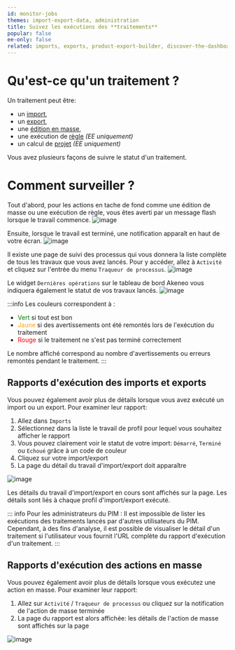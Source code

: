 ```yaml
---
id: monitor-jobs
themes: import-export-data, administration
title: Suivez les exécutions des **traitements**
popular: false
ee-only: false
related: imports, exports, product-export-builder, discover-the-dashboard, what-is-a-rule, what-is-a-project, product-mass-actions
---
```


# Qu'est-ce qu'un traitement ?

Un traitement peut être:
- un [import](imports.html),
- un [export](exports.html),
- une [édition en masse](product-mass-actions.html),
- une exécution de [règle](what-is-a-rule.html) _(EE uniquement)_
- un calcul de [projet](what-is-a-project.html)  _(EE uniquement)_

Vous avez plusieurs façons de suivre le statut d'un traitement. 

# Comment surveiller ?
Tout d'abord, pour les actions en tache de fond comme une édition de masse ou une exécution de règle, vous êtes averti par un message flash lorsque le travail commence.
![image](Settings_Calculation1_fr.png)

Ensuite, lorsque le travail est terminé, une notification apparaît en haut de votre écran.
![image](Settings_Calculation2_fr.png)

Il existe une page de suivi des processus qui vous donnera la liste complète de tous les travaux que vous avez lancés. Pour y accéder, allez à `Activité` et cliquez sur l'entrée du menu `Traqueur de processus`.
![image](Settings_Calculation3_fr.png)

Le widget `Dernières opérations` sur le tableau de bord Akeneo vous indiquera également le statut de vos travaux lancés.
![image](Dashboard_Calculation4_fr.png)

:::info
Les couleurs correspondent à :
- <span style="color:green">Vert</span> si tout est bon
- <span style="color:orange">Jaune</span> si des avertissements ont été remontés lors de l'exécution du traitement
- <span style="color:red">Rouge</span> si le traitement ne s'est pas terminé correctement

Le nombre affiché correspond au nombre d'avertissements ou erreurs remontés pendant le traitement.
:::

## Rapports d'exécution des imports et exports

Vous pouvez également avoir plus de détails lorsque vous avez exécuté un import ou un export. Pour examiner leur rapport:
1. Allez dans `Imports`
1. Sélectionnez dans la liste le travail de profil pour lequel vous souhaitez afficher le rapport
1. Vous pouvez clairement voir le statut de votre import: `Démarré`, `Terminé` ou `Echoué` grâce à un code de couleur
1. Cliquez sur votre import/export
1. La page du détail du travail d'import/export doit apparaître

![image](Exports_Calculation5_fr.png)

Les détails du travail d'import/export en cours sont affichés sur la page. Les détails sont liés à chaque profil d'import/export exécuté.

::: info
Pour les administrateurs du PIM :
Il est impossible de lister les exécutions des traitements lancés par d'autres utilisateurs du PIM.
Cependant, à des fins d'analyse, il est possible de visualiser le détail d'un traitement si l'utilisateur vous fournit l'URL complète du rapport d'exécution d'un traitement.
:::

## Rapports d'exécution des actions en masse

Vous pouvez également avoir plus de détails lorsque vous exécutez une action en masse. Pour examiner leur rapport:
1. Allez sur `Activité` / `Traqueur de processus` ou cliquez sur la notification de l'action de masse terminée
1. La page du rapport est alors affichée: les détails de l'action de masse sont affichés sur la page

![image](Dashboard_Calculation6_fr.png)
